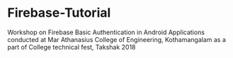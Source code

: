 # Firebase-Tutorial
Workshop on Firebase Basic Authentication in Android Applications conducted at Mar Athanasius College of Engineering, Kothamangalam as a part of College technical fest, Takshak 2018
